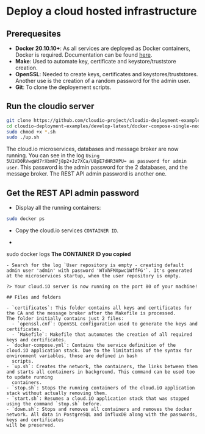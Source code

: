 # Deploy a cloud hosted infrastructure

## Prerequesites
- **Docker 20.10.10+**: As all services are deployed as Docker containers, Docker is required. Documentation can be found [here](https://docs.docker.com/engine/install/).
- **Make**: Used to automate key, certificate and keystore/truststore creation.
- **OpenSSL**: Needed to create keys, certificates and keystores/truststores. Another use is the creation of a random password for the admin user.
- **Git**: To clone the deployement scripts.

## Run the cloudio server
```bash
git clone https://github.com/cloudio-project/cloudio-deployment-examples.git
cd cloudio-deployment-examples/develop-latest/docker-compose-single-node-persistent/
sudo chmod +x *.sh
sudo ./up.sh
```
The cloud.io microservices, databases and message broker are now running. You can see in the log `Using 5U1VD0RVwqWd7rXbmH7j8p2+Jz7XCa/U8pE7dHR3HPU= as password for admin user`.
This password is the admin password for the 2 databases, and the message broker. The REST API admin password is another one.

## Get the REST API admin password
- Display all the running containers:
```bash
sudo docker ps
```
- Copy the cloud.io services `CONTAINER ID`.
- ```bash
sudo docker logs **The CONTAINER ID you copied**
```
- Search for the log `User repository is empty - creating default admin user 'admin' with password 'WTxhFMXpwc1WffFG'`. It's generated at the microservices startup, when the user repository is empty.

?> Your cloud.iO server is now running on the port 80 of your machine!

## Files and folders

- `certificates`: This folder contains all keys and certificates for the CA and the message broker after the Makefile is processed.  
The folder initially contains just 2 files: 
  - `openssl.cnf`: OpenSSL configuration used to generate the keys and certificates.
  - `Makefile`: Makefile that automates the creation of all required keys and certificates.  
- `docker-compose.yml`: Contains the service definition of the cloud.iO application stack. Due to the limitations of the syntax for environment variables, those are defined in bash 
  scripts.
- `up.sh`: Creates the network, the containers, the links between them and starts all containers in background. This command can be used too to update running 
  containers.
- `stop.sh`: Stops the running containers of the cloud.iO application stack without actually removing them.
- `start.sh`: Resumes a cloud.iO application stack that was stopped using the command `stop.sh` before.
- `down.sh`: Stops and removes all containers and removes the docker network. All data in PostgreSQL and InfluxDB along with the passwords, keys and certificates 
will be preserved.
